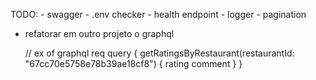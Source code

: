 TODO:
    - swagger 
    - .env checker
    - health endpoint
    - logger
    - pagination


  - refatorar em outro projeto o graphql


    // ex of graphql req
query {
  getRatingsByRestaurant(restaurantId: "67cc70e5758e78b39ae18cf8") {
    rating
    comment
  }
}